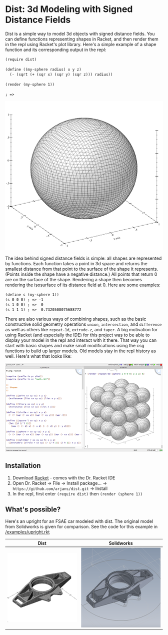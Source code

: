 # Dist: 3d Modeling with Signed Distance Fields

Dist is a simple way to model 3d objects with signed distance fields. You can define functions representing shapes in Racket, and then render them in the repl using Racket's plot library. Here's a simple example of a shape function and its corresponding output in the repl:

```racket
(require dist)

(define ((my-sphere radius) x y z)
  (- (sqrt (+ (sqr x) (sqr y) (sqr z))) radius))

(render (my-sphere 1))

; =>
```
![alt sphere](/images/sphere.png)

The idea behind signed distance fields is simple: all shapes are represented by functions. Each function takes a point in 3d space and returns the smallest distance from that point to the surface of the shape it represents. (Points inside the shape have a negative distance.) All points that return 0 are on the surface of the shape. Rendering a shape then becomes rendering the isosurface of its distance field at 0. Here are some examples:

```racket
(define s (my-sphere 1))
(s 0 0 0) ; => -1
(s 1 0 0) ; =>  0
(s 1 1 1) ; =>  0.7320508075688772
```

There are also various ways of combining shapes, such as the basic constructive solid geometry operations `union`, `intersection`, and `difference` as well as others like `repeat-1d`, `extrude-z`, and `taper`. A big motivation for using Racket (and especially the IDE) for this project was to be able to display your model in the repl and interact with it there. That way you can start with basic shapes and make small modifications using the csg functions to build up larger models. Old models stay in the repl history as well. Here's what that looks like:

![alt dist in the repl](/images/dist-repl.png)

## Installation

1. Download [Racket](https://download.racket-lang.org) - comes with the Dr. Racket IDE
2. Open Dr. Racket -> File -> Install package... -> `https://github.com/arjans/dist.git` -> Install
3. In the repl, first enter `(require dist)` then `(render (sphere 1))`

## What's possible?

Here's an upright for an FSAE car modeled with dist. The original model from Solidworks is given for comparison. See the code for this example in [/examples/upright.rkt](/examples/upright.rkt)

Dist                                              |  Solidworks
:------------------------------------------------:|:------------------------------------------------------------:
![alt upright in dist](/images/upright-dist.png)  |  ![alt upright in solidworks](/images/upright-solidworks.png)
